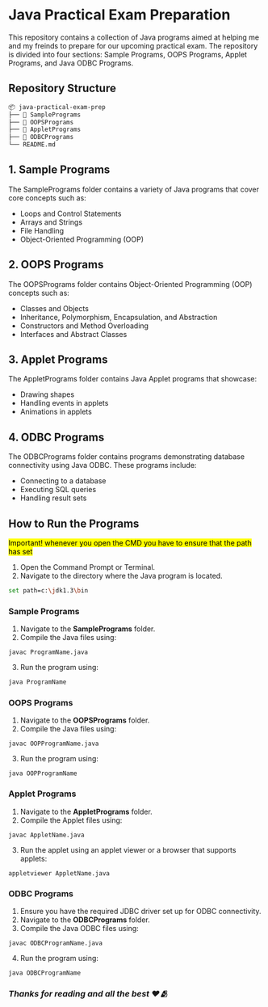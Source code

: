 # Java Practical Exam Preparation

This repository contains a collection of Java programs aimed at helping me and my freinds to prepare for our upcoming practical exam. The repository is divided into four sections: Sample Programs, OOPS Programs, Applet Programs, and Java ODBC Programs.

## Repository Structure

```bash  
📦 java-practical-exam-prep
├── 📂 SamplePrograms
├── 📂 OOPSPrograms
├── 📂 AppletPrograms
├── 📂 ODBCPrograms
└── README.md
```

## 1. Sample Programs
The SamplePrograms folder contains a variety of Java programs that cover core concepts such as:

- Loops and Control Statements
- Arrays and Strings
- File Handling
- Object-Oriented Programming (OOP)

## 2. OOPS Programs
The OOPSPrograms folder contains Object-Oriented Programming (OOP) concepts such as:

- Classes and Objects
- Inheritance, Polymorphism, Encapsulation, and Abstraction
- Constructors and Method Overloading
- Interfaces and Abstract Classes

## 3. Applet Programs
The AppletPrograms folder contains Java Applet programs that showcase:

- Drawing shapes
- Handling events in applets
- Animations in applets

## 4. ODBC Programs

The ODBCPrograms folder contains programs demonstrating database connectivity using Java ODBC. These programs include:

- Connecting to a database
- Executing SQL queries
- Handling result sets

## How to Run the Programs

<mark>Important! whenever you open the CMD you have to ensure that the path has set</mark>
1. Open the Command Prompt or Terminal.
2. Navigate to the directory where the Java program is located.

```bash
set path=c:\jdk1.3\bin
```

### Sample Programs

1. Navigate to the **SamplePrograms** folder.
2. Compile the Java files using:

```
javac ProgramName.java
```
3. Run the program using:
```bash
java ProgramName
```
### OOPS Programs

1. Navigate to the **OOPSPrograms** folder.
2. Compile the Java files using:
```
javac OOPProgramName.java
```
3. Run the program using:
```
java OOPProgramName
```

### Applet Programs

1. Navigate to the **AppletPrograms** folder.
2. Compile the Applet files using:
```
javac AppletName.java
```
3. Run the applet using an applet viewer or a browser that supports applets:
```
appletviewer AppletName.java
```

### ODBC Programs

1. Ensure you have the required JDBC driver set up for ODBC connectivity.
2. Navigate to the **ODBCPrograms** folder.
3. Compile the Java ODBC files using:

```
javac ODBCProgramName.java
```
4. Run the program using:
```
java ODBCProgramName
```


### *Thanks for reading and all the best ❤️🫂*

